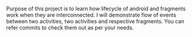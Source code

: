 Purpose of this project is to learn how lifecycle of android and fragments work when they are interconnected.
I will demonstrate flow of events between two activities, two activities and respective fragments.
You can refer commits to check them out as per your needs.

